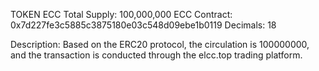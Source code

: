 TOKEN  ECC
Total Supply:	100,000,000 ECC
Contract:	0x7d227fe3c5885c3875180e03c548d09ebe1b0119
Decimals: 	18

Description:	Based on the ERC20 protocol, the circulation is 100000000, and the transaction is conducted through the elcc.top trading platform.
